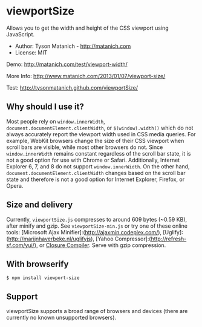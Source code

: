 ﻿# viewportSize

Allows you to get the width and height of the CSS viewport using JavaScript.


* Author: Tyson Matanich - http://matanich.com
* License: MIT


Demo: http://matanich.com/test/viewport-width/

More Info: http://www.matanich.com/2013/01/07/viewport-size/

Test: http://tysonmatanich.github.com/viewportSize/


## Why should I use it?

Most people rely on `window.innerWidth`, `document.documentElement.clientWidth`, or `$(window).width()` which do not always accurately report the viewport width used in CSS media queries. For example, WebKit browsers change the size of their CSS viewport when scroll bars are visible, while most other browsers do not. Since `window.innerWidth` remains constant regardless of the scroll bar state, it is not a good option for use with Chrome or Safari. Additionally, Internet Explorer 6, 7, and 8 do not support `window.innerWidth`. On the other hand, `document.documentElement.clientWidth` changes based on the scroll bar state and therefore is not a good option for Internet Explorer, Firefox, or Opera.


## Size and delivery

Currently, `viewportSize.js` compresses to around 609 bytes (~0.59 KB), after minify and gzip. See `viewportSize-min.js` or try one of these online tools: [Microsoft Ajax Minifier]:(http://ajaxmin.codeplex.com/), [Uglify]:(http://marijnhaverbeke.nl/uglifyjs), [Yahoo Compressor]:(http://refresh-sf.com/yui/), or [Closure Compiler](http://closure-compiler.appspot.com/home). Serve with gzip compression.

## With browserify

```
$ npm install viewport-size
```


## Support

viewportSize supports a broad range of browsers and devices (there are currently no known unsupported browsers).
